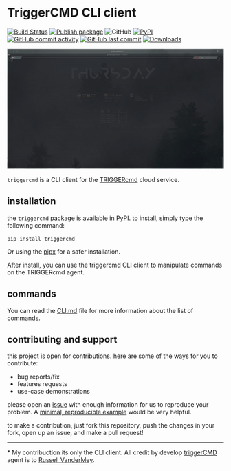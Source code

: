 # TriggerCMD CLI client

[![Build Status](https://app.travis-ci.com/GussSoares/triggercmd-cli.svg?branch=main)](https://app.travis-ci.com/GussSoares/triggercmd-cli)
[![Publish package](https://github.com/GussSoares/triggercmd-cli/actions/workflows/publish-package-on-release.yaml/badge.svg)](https://github.com/GussSoares/triggercmd-cli/actions/workflows/publish-package-on-release.yaml)
![GitHub](https://img.shields.io/github/license/GussSoares/triggercmd-cli.svg)
[![PyPI](https://img.shields.io/pypi/v/triggercmd.svg)](http://pypi.org/project/triggercmd/)
[![GitHub commit activity](https://img.shields.io/github/commit-activity/w/GussSoares/triggercmd-cli.svg)](https://github.com/GussSoares/triggercmd/pulse)
[![GitHub last commit](https://img.shields.io/github/last-commit/GussSoares/triggercmd-cli.svg)](https://github.com/GussSoares/triggercmd-cli/commit/main)
[![Downloads](https://pepy.tech/badge/triggercmd)](https://pepy.tech/project/triggercmd)

<!-- <img src='triggerCMD_CLI_logo.png' style='display: block; margin-left: auto; margin-right: auto; width: 100%;'>
<br> -->
<p align="center">
    <img src="assets/trigger.gif" width="600" alt="TRIGGERcmd CLI">
</p>

`triggercmd` is a CLI client for the [TRIGGERcmd][1] cloud service.

## installation
the `triggercmd` package is available in [PyPI](https://pypi.org/project/triggercmd/). to install, simply type the following command:
```
pip install triggercmd
```
Or using the [pipx](https://github.com/pypa/pipx) for a safer installation.

After install, you can use the triggercmd CLI client to manipulate commands on the TRIGGERcmd agent.

## commands

You can read the [CLI.md](https://github.com/GussSoares/triggercmd-cli/blob/main/CLI.md) file for more information about the list of commands.


## contributing and support

this project is open for contributions. here are some of the ways for you to contribute:
 - bug reports/fix
 - features requests
 - use-case demonstrations

please open an [issue](https://github.com/GussSoares/triggercmd-cli/issues) with enough information for us to reproduce your problem. A [minimal, reproducible example](https://stackoverflow.com/help/minimal-reproducible-example) would be very helpful.

to make a contribution, just fork this repository, push the changes in your fork, open up an issue, and make a pull request!


---
\* My contribuction its only the CLI client. All credit by develop [triggerCMD][1] agent is to [Russell VanderMey](https://github.com/rvmey/).


[1]: https://www.triggercmd.com/

